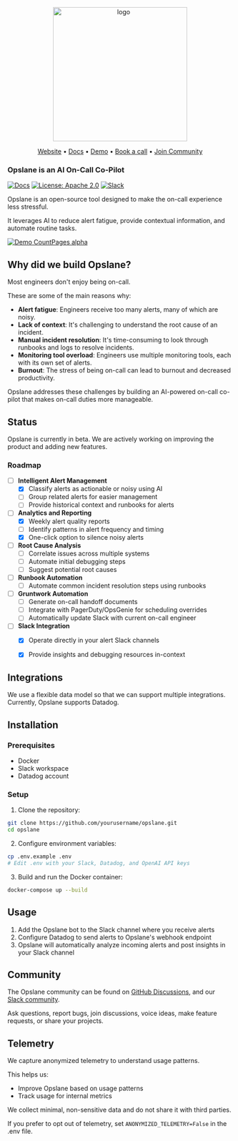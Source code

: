 
<p align="center">
  <img alt="logo" src="./assets/opslane-logo-large.png" width="300">
</p>

<p align="center">
  <a href="https://oposlane.com">Website</a> &bull;
  <a href="https://docs.opslane.com">Docs</a> &bull;
  <a href="https://youtu.be/m_K9Dq1kZDw">Demo</a> &bull;
  <a href="https://cal.com/team/opslane/demo">Book a call</a> &bull;
  <a href="https://join.slack.com/t/opslanecommunity/shared_invite/zt-2ncr7a1tx-8YAdUoVHJX0qgCF31PATuA">Join Community</a>
</p>

### Opslane is an AI On-Call Co-Pilot

[![Docs](https://img.shields.io/badge/docs-docs.opslane.com-3F16E4)](https://docs.opslane.com) [![License: Apache 2.0](https://img.shields.io/badge/License-Apache%202.0-purple.svg)](https://github.com/opslane/opslane/blob/main/LICENSE.md) [![Slack](https://img.shields.io/badge/slack-opslane-red.svg)](https://join.slack.com/t/opslanecommunity/shared_invite/zt-2ncr7a1tx-8YAdUoVHJX0qgCF31PATuA)

Opslane is an open-source tool designed to make the on-call experience less stressful.

It leverages AI to reduce alert fatigue, provide contextual information, and automate routine tasks.

[![Demo CountPages alpha](./assets/opslane-demo.gif)](https://youtu.be/m_K9Dq1kZDw)

## Why did we build Opslane?

Most engineers don't enjoy being on-call.

These are some of the main reasons why:
- **Alert fatigue**: Engineers receive too many alerts, many of which are noisy.
- **Lack of context**: It's challenging to understand the root cause of an incident.
- **Manual incident resolution**: It's time-consuming to look through runbooks and logs to resolve incidents.
- **Monitoring tool overload**: Engineers use multiple monitoring tools, each with its own set of alerts.
- **Burnout**: The stress of being on-call can lead to burnout and decreased productivity.

Opslane addresses these challenges by building an AI-powered on-call co-pilot that makes on-call duties more manageable.

## Status

Opslane is currently in beta. We are actively working on improving the product and adding new features.

### Roadmap

- [ ] **Intelligent Alert Management**
  - [X] Classify alerts as actionable or noisy using AI
  - [ ] Group related alerts for easier management
  - [ ] Provide historical context and runbooks for alerts

- [ ] **Analytics and Reporting**
  - [X] Weekly alert quality reports
  - [ ] Identify patterns in alert frequency and timing
  - [X] One-click option to silence noisy alerts

- [ ] **Root Cause Analysis**
  - [ ] Correlate issues across multiple systems
  - [ ] Automate initial debugging steps
  - [ ] Suggest potential root causes

- [ ] **Runbook Automation**
  - [ ] Automate common incident resolution steps using runbooks

- [ ] **Gruntwork Automation**
  - [ ] Generate on-call handoff documents
  - [ ] Integrate with PagerDuty/OpsGenie for scheduling overrides
  - [ ] Automatically update Slack with current on-call engineer

- [ ] **Slack Integration**
  - [X] Operate directly in your alert Slack channels
  - [X] Provide insights and debugging resources in-context


## Integrations

We use a flexible data model so that we can support multiple integrations. Currently, Opslane supports Datadog.

## Installation

### Prerequisites

- Docker
- Slack workspace
- Datadog account

### Setup

1. Clone the repository:
```bash
git clone https://github.com/yourusername/opslane.git
cd opslane
```

2. Configure environment variables:

```bash
cp .env.example .env
# Edit .env with your Slack, Datadog, and OpenAI API keys
```


3. Build and run the Docker container:

```bash
docker-compose up --build
```

## Usage

1. Add the Opslane bot to the Slack channel where you receive alerts
2. Configure Datadog to send alerts to Opslane's webhook endpoint
3. Opslane will automatically analyze incoming alerts and post insights in your Slack channel

## Community

The Opslane community can be found on [GitHub Discussions](https://github.com/opslane/opslane/discussions), and our [Slack community](https://join.slack.com/t/opslanecommunity/shared_invite/zt-2ncr7a1tx-8YAdUoVHJX0qgCF31PATuA).

Ask questions, report bugs, join discussions, voice ideas, make feature requests, or share your projects.

## Telemetry

We capture anonymized telemetry to understand usage patterns.

This helps us:

- Improve Opslane based on usage patterns
- Track usage for internal metrics

We collect minimal, non-sensitive data and do not share it with third parties.

If you prefer to opt out of telemetry, set `ANONYMIZED_TELEMETRY=False` in the .env file.

